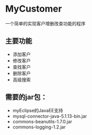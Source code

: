 # MyCustomer
一个简单的实现客户增删改查功能的程序
## 主要功能
- 添加客户
- 修改客户
- 查找客户
- 删除客户
- 高级搜索
## 需要的jar包：
- myEclipse的JavaEE支持
- mysql-connector-java-5.1.13-bin.jar
- commons-beanutils-1.7.0.jar
- commons-logging-1.2.jar